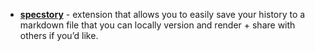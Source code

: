 - **[specstory](https://specstory.com/)** - extension that allows you to easily save your history to a markdown file that you can locally version and render + share with others if you’d like.
